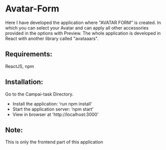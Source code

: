 # Avatar-Form

Here I have developed the application where "AVATAR FORM" is created.
In which you can select your Avatar and can apply all other accessories provided in the options with Preview. 
The whole application is developed in React with another library called "avataaars".

## Requirements:
ReactJS, npm

## Installation:
Go to the Campai-task Directory.
*	Install the application: ‘run npm install’
*	Start the application server: ‘npm start’
*	View in browser at 'http://localhost:3000'

## Note:
This is only the frontend part of this application
